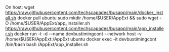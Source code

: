 On host:
wget https://raw.githubusercontent.com/techscapades/busapp/main/docker_install.sh
docker pull ubuntu
sudo mkdir /home/$USER/AppExt && sudo wget -O /home/$USER/AppExt/app_installer.sh https://raw.githubusercontent.com/techscapades/busapp/main/app_installer.sh
docker run -t -d --name devbustimingcont --network host -v /home/$USER/AppExt:/AppExt ubuntu
docker exec -it devbustimingcont /bin/bash
bash /AppExt/app_installer.sh
